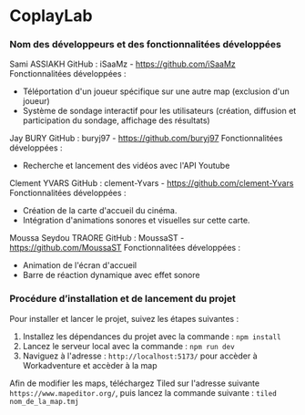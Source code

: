 # CoplayLab

### Nom des développeurs et des fonctionnalitées développées

Sami ASSIAKH
GitHub : iSaaMz - https://github.com/iSaaMz
Fonctionnalitées développées :
- Téléportation d'un joueur spécifique sur une autre map (exclusion d'un joueur)
- Système de sondage interactif pour les utilisateurs (création, diffusion et participation du sondage, affichage des résultats)

Jay BURY
GitHub : buryj97 - https://github.com/buryj97
Fonctionnalitées développées :
  - Recherche et lancement des vidéos avec l'API Youtube

Clement YVARS
GitHub : clement-Yvars - https://github.com/clement-Yvars
Fonctionnalitées développées :
- Création de la carte d'accueil du cinéma.
- Intégration d'animations sonores et visuelles sur cette carte.

Moussa Seydou TRAORE
GitHub : MoussaST - https://github.com/MoussaST
Fonctionnalitées développées :
- Animation de l'écran d'accueil 
- Barre de réaction dynamique avec effet sonore

### Procédure d’installation et de lancement du projet

Pour installer et lancer le projet, suivez les étapes suivantes :

1. Installez les dépendances du projet avec la commande : `npm install`
2. Lancez le serveur local avec la commande : `npm run dev`
3. Naviguez à l'adresse : `http://localhost:5173/` pour accèder à Workadventure et accèder à la map

Afin de modifier les maps, téléchargez Tiled sur l'adresse suivante `https://www.mapeditor.org/`, puis lancez la commande suivante : `tiled nom_de_la_map.tmj`

